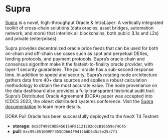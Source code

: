 # Supra

[Supra](https://supra.com) is a novel, high-throughput Oracle & IntraLayer: A vertically integrated toolkit of cross-chain solutions (data oracles, asset bridges, automation network, and more) that interlink all blockchains, both public (L1s and L2s) and private (enterprises).

Supra provides decentralized oracle price feeds that can be used for both on-chain and off-chain use cases such as spot and perpetual DEXes, lending protocols, and payment protocols. Supra’s oracle chain and consensus algorithm make it the fastest-to-finality oracle provider, with layer-1 security guarantees. The pull oracle has a sub-second response time. In addition to speed and security, Supra’s rotating node architecture gathers data from 40+ data sources and applies a robust calculation methodology to obtain the most accurate value. The node provenance on the data dashboard also provides a fully transparent historical audit trail. Supra’s Distributed Oracle Agreement (DORA) paper was accepted into ICDCS 2023, the oldest distributed systems conference. Visit the [Supra documentation](https://supra.com/docs/overview/) to learn more details.

DORA Pull Oracle has been successfully deployed to the NeoX T4 Testnet:

* **storage**: `0x5df499C9DB456154F81121282c0cB16b59e74C4b`
* **pull**: `0xc99c8510D9FF355CD664F9412bdD645c5e25a7f1`
